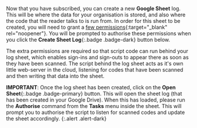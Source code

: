 Now that you have subscribed, you can create a new __Google Sheet__ log. This will be where the data for your organisation is stored, and also where the code that the reader talks to is run from. In order for this sheet to be created, you will need to grant a [few permissions](/privacy){:target="_blank" rel="noopener"}. You will be prompted to authorise these permissions when you click the __Create Sheet Log__{:.badge .badge-dark} button below.

The extra permissions are required so that script code can run behind your log sheet, which enables sign-ins and sign-outs to appear there as soon as they have been scanned. The script behind the log sheet acts as it's own little web-server in the cloud, listening for codes that have been scanned and then writing that data into the sheet.

__IMPORTANT__: Once the log sheet has been created, click on the __Open Sheet__{:.badge .badge-primary} button. This will open the sheet log (that has been created in your Google Drive). When this has loaded, please run the __Authorise__ command from the __Tasks__ menu inside the sheet. This will prompt you to authorise the script to listen for scanned codes and update the sheet accordingly.
{:.alert .alert-dark}